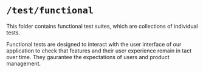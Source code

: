 # `/test/functional`
This folder contains functional test suites, which are collections of individual tests.

Functional tests are designed to interact with the user interface of our application to check that features and their user experience remain in tact over time. They gaurantee the expectations of users and product management.
